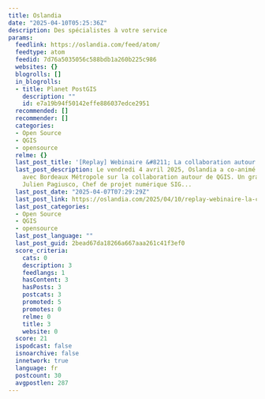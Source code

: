 ```yaml
---
title: Oslandia
date: "2025-04-10T05:25:36Z"
description: Des spécialistes à votre service
params:
  feedlink: https://oslandia.com/feed/atom/
  feedtype: atom
  feedid: 7d76a5035056c588bdb1a260b225c986
  websites: {}
  blogrolls: []
  in_blogrolls:
  - title: Planet PostGIS
    description: ""
    id: e7a19b94f50142effe886037edce2951
  recommended: []
  recommender: []
  categories:
  - Open Source
  - QGIS
  - opensource
  relme: {}
  last_post_title: '[Replay] Webinaire &#8211; La collaboration autour de QGIS'
  last_post_description: Le vendredi 4 avril 2025, Oslandia a co-animé un webinaire
    avec Bordeaux Métropole sur la collaboration autour de QGIS. Un grand merci à
    Julien Pagiusco, Chef de projet numérique SIG...
  last_post_date: "2025-04-07T07:29:29Z"
  last_post_link: https://oslandia.com/2025/04/10/replay-webinaire-la-collaboration-autour-de-qgis/
  last_post_categories:
  - Open Source
  - QGIS
  - opensource
  last_post_language: ""
  last_post_guid: 2bead67da18266a667aaa261c41f3ef0
  score_criteria:
    cats: 0
    description: 3
    feedlangs: 1
    hasContent: 3
    hasPosts: 3
    postcats: 3
    promoted: 5
    promotes: 0
    relme: 0
    title: 3
    website: 0
  score: 21
  ispodcast: false
  isnoarchive: false
  innetwork: true
  language: fr
  postcount: 30
  avgpostlen: 287
---
```

